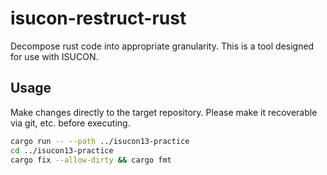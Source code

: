 # isucon-restruct-rust

Decompose rust code into appropriate granularity.
This is a tool designed for use with ISUCON.

## Usage

Make changes directly to the target repository.
Please make it recoverable via git, etc. before executing.

```bash
cargo run -- --path ../isucon13-practice
cd ../isucon13-practice
cargo fix --allow-dirty && cargo fmt
```